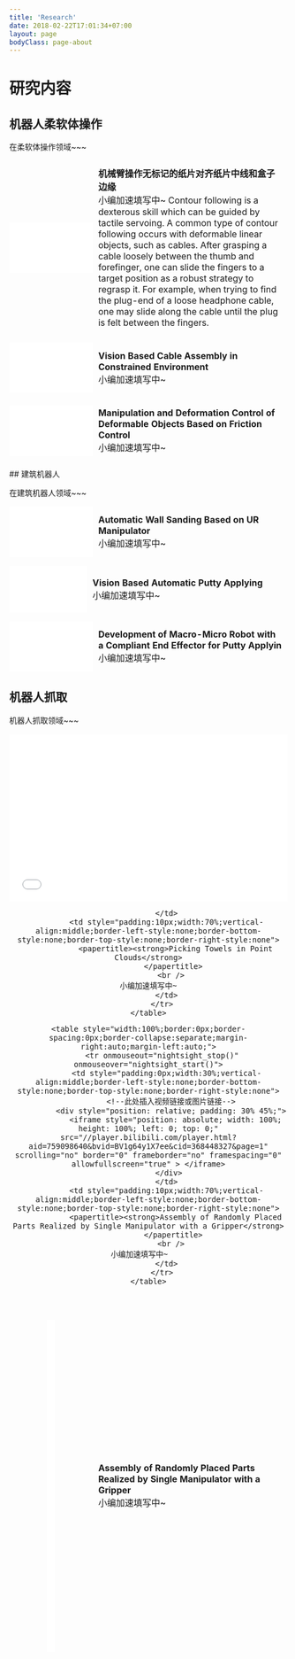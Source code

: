 ```yaml
---
title: 'Research'
date: 2018-02-22T17:01:34+07:00
layout: page
bodyClass: page-about
---
```





# 研究内容
## 机器人柔软体操作
<!--table 2-->
<!--<h3 id="soft-manipulation">机器人柔性体操作</h3>-->
<p>在柔软体操作领域~~~</p>
<html>
 <!--row 1-->
    <table style="width:100%;border:0px;border-spacing:0px;border-collapse:separate;margin-right:auto;margin-left:auto;">
          <tr onmouseout="nightsight_stop()" onmouseover="nightsight_start()">
            <td style="padding:0px;width:30%;vertical-align:middle;border-left-style:none;border-bottom-style:none;border-top-style:none;border-right-style:none" align="center">
             <!--此处插入视频链接或图片链接-->
             <!-- <img src="../images/research_imgs/auto_driving11.gif" alt="hpp" style="border-style: none; margin: 20px 0px -5px 0px" width="100%" />-->
             <!--   <img src="../images/research_imgs/auto_driving12.gif" alt="hpp" style="border-style: none" width="100%" />-->             
             <div style="position: relative; padding: 30% 45%;">
               <iframe style="position: absolute; width: 100%; height: 100%; left: 0; top: 0;"  src="//player.bilibili.com/player.html?aid=376526176&bvid=BV1Ao4y1X7mt&cid=365353139&page=1" scrolling="no" border="0" frameborder="no" framespacing="0" allowfullscreen="true"  > </iframe>
             </div> 
            </td>
            <td style="padding:10px;width:70%;vertical-align:middle;border-left-style:none;border-bottom-style:none;border-top-style:none;border-right-style:none">
                <papertitle><strong>机械臂操作无标记的纸片对齐纸片中线和盒子边缘</strong>
                </papertitle> 
              <br />
              小编加速填写中~  Contour following is a dexterous skill which can be guided by tactile servoing. A common type of contour following occurs with deformable linear objects, such as cables. After grasping a cable loosely between the thumb and forefinger, one can slide the fingers to a target position as a robust strategy to regrasp it. For example, when trying to find the plug-end of a loose headphone cable, one may slide along the cable until the plug is felt between the fingers.        
            </td>
          </tr>
    </table>
  <!--row 2-->
    <table style="width:100%;border:0px;border-spacing:0px;border-collapse:separate;margin-right:auto;margin-left:auto;">
          <tr onmouseout="nightsight_stop()" onmouseover="nightsight_start()">
            <td style="padding:0px;width:30%;vertical-align:middle;border-left-style:none;border-bottom-style:none;border-top-style:none;border-right-style:none">
              <!--此处插入视频链接或图片链接-->
              <div style="position: relative; padding: 30% 45%;">
                <iframe style="position: absolute; width: 100%; height: 100%; left: 0; top: 0;" src="//player.bilibili.com/player.html?aid=504103592&bvid=BV1ag411T7J7&cid=365309084&page=1" scrolling="no" border="0" frameborder="no" framespacing="0" allowfullscreen="true" > </iframe>  
              </div> 
            </td>
            <td style="padding:10px;width:70%;vertical-align:middle;border-left-style:none;border-bottom-style:none;border-top-style:none;border-right-style:none">
                <papertitle><strong>Vision Based Cable Assembly in Constrained Environment</strong>
                </papertitle> 
              <br />
              小编加速填写中~              
            </td>
          </tr>
    </table>
  <!--row 3-->
    <table style="width:100%;border:0px;border-spacing:0px;border-collapse:separate;margin-right:auto;margin-left:auto;">
          <tr onmouseout="nightsight_stop()" onmouseover="nightsight_start()">
            <td style="padding:0px;width:30%;vertical-align:middle;border-left-style:none;border-bottom-style:none;border-top-style:none;border-right-style:none" align="center">
              <!--此处插入视频链接或图片链接-->
            <div style="position: relative; padding: 30% 45%;">
              <iframe style="position: absolute; width: 100%; height: 100%; left: 0; top: 0;" src="//player.bilibili.com/player.html?aid=461547644&bvid=BV1pL411W7f8&cid=365350084&page=1" scrolling="no" border="0" frameborder="no" framespacing="0" allowfullscreen="true" > </iframe>
            </div>
            </td>
            <td style="padding:10px;width:70%;vertical-align:middle;border-left-style:none;border-bottom-style:none;border-top-style:none;border-right-style:none">
                <papertitle><strong>Manipulation and Deformation Control of Deformable Objects Based on Friction Control</strong>
                </papertitle> 
              <br />
              小编加速填写中~             
            </td>
          </tr>
    </table>    
</html>
<!--table 2-->
## 建筑机器人
<!--<h3 id="soft-manipulation">建筑机器人</h3>-->
<p>在建筑机器人领域~~~</p>
<!--row1-->
<html>
    <table style="width:100%;border:0px;border-spacing:0px;border-collapse:separate;margin-right:auto;margin-left:auto;">
          <tr onmouseout="nightsight_stop()" onmouseover="nightsight_start()">
            <td style="padding:0px;width:30%;vertical-align:middle;border-left-style:none;border-bottom-style:none;border-top-style:none;border-right-style:none" align="center">
             <!--此处插入视频链接或图片链接-->
             <div style="position: relative; padding: 30% 45%;">
                <iframe style="position: absolute; width: 100%; height: 100%; left: 0; top: 0;" src="//player.bilibili.com/player.html?   aid=504071890&bvid=BV1Ag411g7K7&cid=365351415&page=1" scrolling="no" border="0" frameborder="no" framespacing="0" allowfullscreen="true" > </iframe>
             </div> 
            </td>
            <td style="padding:10px;width:70%;vertical-align:middle;border-left-style:none;border-bottom-style:none;border-top-style:none;border-right-style:none">
                <papertitle><strong>Automatic Wall Sanding Based on UR Manipulator</strong>
                </papertitle> 
              <br />
              小编加速填写中~          
            </td>
          </tr>
    </table>
 <!--row2-->
    <table style="width:100%;border:0px;border-spacing:0px;border-collapse:separate;margin-right:auto;margin-left:auto;">
          <tr onmouseout="nightsight_stop()" onmouseover="nightsight_start()">
            <td style="padding:0px;width:30%;vertical-align:middle;border-left-style:none;border-bottom-style:none;border-top-style:none;border-right-style:none">
              <!--此处插入视频链接或图片链接-->
              <div style="position: relative; padding: 30% 45%;">
                <iframe style="position: absolute; width: 100%; height: 100%; left: 0; top: 0;" src="//player.bilibili.com/player.html?aid=504073715&bvid=BV1wg411g7xK&cid=365347557&page=1" scrolling="no" border="0" frameborder="no" framespacing="0" allowfullscreen="true" > </iframe>
              </div> 
            </td>
            <td style="padding:10px;width:70%;vertical-align:middle;border-left-style:none;border-bottom-style:none;border-top-style:none;border-right-style:none">
                <papertitle><strong>Vision Based Automatic Putty Applying</strong>
                </papertitle> 
              <br />
              小编加速填写中~              
            </td>
          </tr>
    </table>
 <!--row3-->
    <table style="width:100%;border:0px;border-spacing:0px;border-collapse:separate;margin-right:auto;margin-left:auto;">
          <tr onmouseout="nightsight_stop()" onmouseover="nightsight_start()">
            <td style="padding:0px;width:30%;vertical-align:middle;border-left-style:none;border-bottom-style:none;border-top-style:none;border-right-style:none" align="center">
              <!--此处插入视频链接或图片链接-->
            <div style="position: relative; padding: 30% 45%;">
              <iframe style="position: absolute; width: 100%; height: 100%; left: 0; top: 0;" src="//player.bilibili.com/player.html?aid=888969315&bvid=BV1nK4y1M7SM&cid=364457792&page=1" scrolling="no" border="0" frameborder="no" framespacing="0" allowfullscreen="true" > </iframe>
           </div> 
            </td>
            <td style="padding:10px;width:70%;vertical-align:middle;border-left-style:none;border-bottom-style:none;border-top-style:none;border-right-style:none">
                <papertitle><strong>Development of Macro-Micro Robot with a Compliant End Effector for Putty Applyin</strong>
                </papertitle> 
              <br />
              小编加速填写中~             
            </td>
          </tr>
    </table>    
</html>


<!--table 3-->
## 机器人抓取

<p>机器人抓取领域~~~</p>
<!--row1-->
<html>
    <table style="width:100%;border:0px;border-spacing:0px;border-collapse:separate;margin-right:auto;margin-left:auto;">
          <tr onmouseout="nightsight_stop()" onmouseover="nightsight_start()">
            <td style="padding:0px;width:30%;vertical-align:middle;border-left-style:none;border-bottom-style:none;border-top-style:none;border-right-style:none" align="center">
             <!--此处插入视频链接或图片链接-->
             <div style="position: relative; padding: 30% 45%;">
                <iframe style="position: absolute; width: 100%; height: 100%; left: 0; top: 0;" src="//player.bilibili.com/player.html?aid=631598830&bvid=BV1Pb4y1k7Rt&cid=368446589&page=1" scrolling="no" border="0" frameborder="no" framespacing="0" allowfullscreen="true"> </iframe>
             </div> 
               
            </td>
            <td style="padding:10px;width:70%;vertical-align:middle;border-left-style:none;border-bottom-style:none;border-top-style:none;border-right-style:none">
                <papertitle><strong>Picking Towels in Point Clouds</strong>
                </papertitle> 
              <br />
              小编加速填写中~          
            </td>
          </tr>
    </table>
 <!--row2-->
    <table style="width:100%;border:0px;border-spacing:0px;border-collapse:separate;margin-right:auto;margin-left:auto;">
          <tr onmouseout="nightsight_stop()" onmouseover="nightsight_start()">
            <td style="padding:0px;width:30%;vertical-align:middle;border-left-style:none;border-bottom-style:none;border-top-style:none;border-right-style:none">
              <!--此处插入视频链接或图片链接-->
              <div style="position: relative; padding: 30% 45%;">
                <iframe style="position: absolute; width: 100%; height: 100%; left: 0; top: 0;" src="//player.bilibili.com/player.html?aid=759098640&bvid=BV1g64y1X7ee&cid=368448327&page=1" scrolling="no" border="0" frameborder="no" framespacing="0" allowfullscreen="true" > </iframe>
              </div> 
            </td>
            <td style="padding:10px;width:70%;vertical-align:middle;border-left-style:none;border-bottom-style:none;border-top-style:none;border-right-style:none">
                <papertitle><strong>Assembly of Randomly Placed Parts Realized by Single Manipulator with a Gripper</strong>
                </papertitle> 
              <br />
              小编加速填写中~              
            </td>
          </tr>
    </table>
 <!--row3-->
   <table style="width:100%;border:0px;border-spacing:0px;border-collapse:separate;margin-right:auto;margin-left:auto;">
          <tr onmouseout="nightsight_stop()" onmouseover="nightsight_start()">
            <td style="padding:0px;width:30%;vertical-align:middle;border-left-style:none;border-bottom-style:none;border-top-style:none;border-right-style:none">
              <!--此处插入视频链接或图片链接-->
              <div style="position: relative; padding: 30% 45%;">
                <iframe  src="//player.bilibili.com/player.html?aid=759098640&bvid=BV1g64y1X7ee&cid=368448327&amp;page=1" frameborder="no" scrolling="no" width="95%" height="600" > </iframe>
              </div> 
            </td>
            <td style="padding:10px;width:70%;vertical-align:middle;border-left-style:none;border-bottom-style:none;border-top-style:none;border-right-style:none">
                <papertitle><strong>Assembly of Randomly Placed Parts Realized by Single Manipulator with a Gripper</strong>
                </papertitle> 
              <br />
              小编加速填写中~              
            </td>
          </tr>
    </table>
</html>

